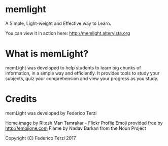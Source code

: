 # memlight
A Simple, Light-weight and Effective way to Learn.

You can view it in action here: http://memlight.altervista.org

# What is memLight?

memLight was developed to help students to learn big chunks of information, in a simple way and efficiently.
It provides tools to study your subjects, quiz your comprehension and view your progress as you study.



# Credits

memLight was developed by Federico Terzi 

Home image by Ritesh Man Tamrakar - Flickr Profile
Emoji provided free by http://emojione.com
Flame by Nadav Barkan from the Noun Project

Copyright (C) Federico Terzi 2017
